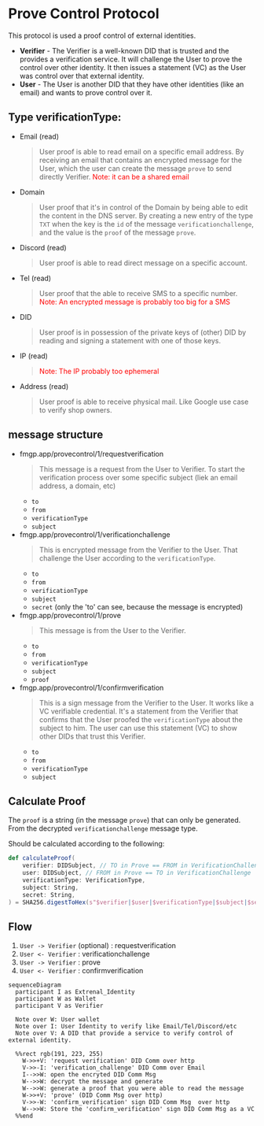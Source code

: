 # Prove Control Protocol

This protocol is used a proof control of external identities.


- **Verifier** - The Verifier is a well-known DID that is trusted and the provides a verification service. It will challenge the User to prove the control over other identity. It then issues a statement (VC) as the User was control over that external identity.
- **User** - The User is another DID that they have other identities (like an email) and wants to prove control over it.

## Type verificationType:
  - Email (read)
    > User proof is able to read email on a specific email address. By receiving an email that contains an encrypted message for the User, which the user can create the message `prove` to send directly Verifier. <span style="color:red">Note: it can be a shared email</span>
  - Domain
    > User proof that it's in control of the Domain by being able to edit the content in the DNS server.
      By creating a new entry of the type `TXT` when the key is the `id` of the message `verificationchallenge`, and the value is the `proof` of the message `prove`.
  - Discord (read)
    > User proof is able to read direct message on a specific account.
  - Tel (read)
    > User proof that the able to receive SMS to a specific number.
    <span style="color:red">Note: An encrypted message is probably too big for a SMS</span>
  - DID
    > User proof is in possession of the private keys of (other) DID by reading and signing a statement with one of those keys.
  - IP (read)
    > <span style="color:red">Note: The IP probably too ephemeral</span>
  - Address (read)
    > User proof is able to receive physical mail. Like Google use case to verify shop owners.

## message structure

- fmgp.app/provecontrol/1/requestverification
  > This message is a request from the User to Verifier. To start the verification process over some specific subject (liek an email address, a domain, etc)
  - `to`
  - `from`
  - `verificationType`
  - `subject`
- fmgp.app/provecontrol/1/verificationchallenge
  > This is encrypted message from the Verifier to the User. That challenge the User according to the `verificationType`.
  - `to`
  - `from`
  - `verificationType`
  - `subject`
  - `secret` (only the 'to' can see, because the message is encrypted)
- fmgp.app/provecontrol/1/prove
  > This message is from the User to the Verifier.
  - `to`
  - `from`
  - `verificationType`
  - `subject`
  - `proof`
- fmgp.app/provecontrol/1/confirmverification
  > This is a sign message from the Verifier to the User. It works like a VC verifiable credential. It's a statement from the Verifier that confirms that the User proofed the `verificationType` about the subject to him. The user can use this statement (VC) to show other DIDs that trust this Verifier.
  - `to`
  - `from`
  - `verificationType`
  - `subject`

## Calculate Proof

The `proof` is a string (in the message `prove`) that can only be generated. From the decrypted `verificationchallenge` message type.

Should be calculated according to the following:

```scala
def calculateProof(
    verifier: DIDSubject, // TO in Prove == FROM in VerificationChallenge
    user: DIDSubject, // FROM in Prove == TO in VerificationChallenge
    verificationType: VerificationType,
    subject: String,
    secret: String, 
) = SHA256.digestToHex(s"$verifier|$user|$verificationType|$subject|$secret")
```


## Flow

1. `User -> Verifier` (optional) : requestverification
2. `User <- Verifier` : verificationchallenge
3. `User -> Verifier` : prove
4. `User <- Verifier` : confirmverification

```mermaid
sequenceDiagram
  participant I as Extrenal_Identity
  participant W as Wallet
  participant V as Verifier

  Note over W: User wallet
  Note over I: User Identity to verify like Email/Tel/Discord/etc
  Note over V: A DID that provide a service to verify control of external identity.

  %%rect rgb(191, 223, 255)
    W->>+V: 'request verification' DID Comm over http
    V->>-I: 'verification_challenge' DID Comm over Email
    I-->>W: open the encryted DID Comm Msg
    W-->>W: decrypt the message and generate
    W-->>W: generate a proof that you were able to read the message
    W->>+V: 'prove' (DID Comm Msg over http)
    V->>-W: 'confirm_verification' sign DID Comm Msg  over http
    W-->>W: Store the 'confirm_verification' sign DID Comm Msg as a VC
  %%end
```
